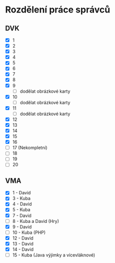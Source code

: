 # Rozdělení práce správců

## DVK
* [x] 1
* [x] 2
* [x] 3
* [x] 4
* [x] 5
* [x] 6
* [x] 7
* [x] 8
* [x] 9
  * [ ] dodělat obrázkové karty
* [x] 10
  * [ ] dodělat obrázkové karty
* [x] 11
  * [ ] dodělat obrázkové karty
* [x] 12
* [x] 13
* [x] 14
* [x] 15
* [x] 16
* [ ] 17 (Nekompletní)
* [ ] 18
* [ ] 19
* [ ] 20

## VMA
* [x] 1 - David
* [x] 3 - Kuba
* [x] 4 - David
* [x] 5 - Kuba
* [x] 7 - David
* [ ] 8 - Kuba a David (Hry)
* [x] 9 - David
* [ ] 10 - Kuba (PHP)
* [x] 12 - David
* [x] 13 - David
* [x] 14 - David
* [ ] 15 - Kuba (Java výjimky a vícevláknové)